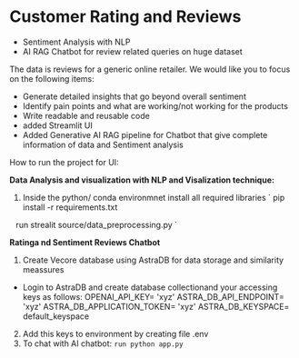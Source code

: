# Customer Rating and Reviews 

- Sentiment Analysis with NLP 
- AI RAG Chatbot for review related queries on huge dataset


The data is reviews for a generic online retailer. We would like you to focus on the following items:

- Generate detailed insights that go beyond overall sentiment
- Identify pain points and what are working/not working for the products
- Write readable and reusable code
- added Streamlit UI
- Added Generative AI RAG pipeline for Chatbot that give complete information of data and Sentiment analysis


How to run the project for UI:

**Data Analysis and visualization with NLP and Visalization technique:**
1. Inside the python/ conda environmnet install all required libraries
`
pip install -r requirements.txt

`
`
run strealit source/data_preprocessing.py
`

**Ratinga nd Sentiment Reviews Chatbot**

1. Create Vecore database using AstraDB for data storage and similarity meassures
- Login to AstraDB and create database collectionand your accessing keys as follows:
    OPENAI_API_KEY= 'xyz'
    ASTRA_DB_API_ENDPOINT= 'xyz'
    ASTRA_DB_APPLICATION_TOKEN= 'xyz'
    ASTRA_DB_KEYSPACE= default_keyspace

2. Add this keys to environment by creating file .env
3. To chat with AI chatbot:
`
run python app.py
`

